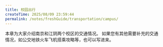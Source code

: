 ```yaml
---
title: 校园出行
createTime: 2025/08/09 23:59:44
permalink: /notes/freshGuide/transportation/campus/
---
```


本章为大家介绍南京和江阴两个校区的交通情况。
如果您有其他需要补充的交通情况，如公交地铁火车飞机搭乘攻略等，也可以写进来。
